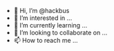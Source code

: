 - 👋 Hi, I’m @hackbus
- 👀 I’m interested in ...
- 🌱 I’m currently learning ...
- 💞️ I’m looking to collaborate on ...
- 📫 How to reach me ...

<!---
hackbus/hackbus is a ✨ special ✨ repository because its `README.md` (this file) appears on your GitHub profile.
You can click the Preview link to take a look at your changes.
--->
